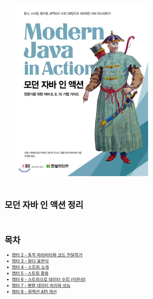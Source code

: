 <p align="center"><img src="./image/logo.png"></p>

<br>

# 모던 자바 인 액션 정리

<br>

# 목차
* [챕터 2 - 동작 파라미터화 코드 전달하기](https://github.com/binghe819/TIL/blob/master/JAVA/Modern%20Java%20In%20Action/ch%2002%20-%20%EB%8F%99%EC%9E%91%20%ED%8C%8C%EB%9D%BC%EB%AF%B8%ED%84%B0%ED%99%94%20%EC%BD%94%EB%93%9C%20%EC%A0%84%EB%8B%AC%ED%95%98%EA%B8%B0.md)
* [챕터 3 - 람다 표현식](https://github.com/binghe819/TIL/blob/master/JAVA/Modern%20Java%20In%20Action/ch03%20-%20%EB%9E%8C%EB%8B%A4%20%ED%91%9C%ED%98%84%EC%8B%9D.md)
* [챕터 4 - 스트림 소개](https://github.com/binghe819/TIL/blob/master/JAVA/Modern%20Java%20In%20Action/ch04%20-%20%EC%8A%A4%ED%8A%B8%EB%A6%BC%20%EC%86%8C%EA%B0%9C.md)
* [챕터 5 - 스트림 활용](https://github.com/binghe819/TIL/blob/master/JAVA/Modern%20Java%20In%20Action/ch05%20-%20%EC%8A%A4%ED%8A%B8%EB%A6%BC%20%ED%99%9C%EC%9A%A9.md)
* [챕터 6 - 스트림으로 데이터 수집 (미완성)](https://github.com/binghe819/TIL/blob/master/JAVA/Modern%20Java%20In%20Action/ch06%20-%20%EC%8A%A4%ED%8A%B8%EB%A6%BC%EC%9C%BC%EB%A1%9C%20%EB%8D%B0%EC%9D%B4%ED%84%B0%20%EC%88%98%EC%A7%91.md)
* [챕터 7 - 병렬 데이터 처리와 성능](https://github.com/binghe819/TIL/blob/master/JAVA/Modern%20Java%20In%20Action/ch07%20-%20%EB%B3%91%EB%A0%AC%20%EB%8D%B0%EC%9D%B4%ED%84%B0%20%EC%B2%98%EB%A6%AC%EC%99%80%20%EC%84%B1%EB%8A%A5.md)
* [챕터 8 - 컬렉션 API 개선]()